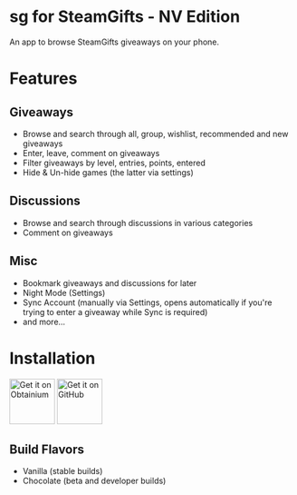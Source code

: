 # sg for SteamGifts - NV Edition

An app to browse SteamGifts giveaways on your phone.

# Features
## Giveaways
- Browse and search through all, group, wishlist, recommended and new giveaways
- Enter, leave, comment on giveaways
- Filter giveaways by level, entries, points, entered
- Hide & Un-hide games (the latter via settings)

## Discussions
- Browse and search through discussions in various categories
- Comment on giveaways

## Misc
- Bookmark giveaways and discussions for later
- Night Mode (Settings)
- Sync Account (manually via Settings, opens automatically if you're trying to enter a giveaway while Sync is required)
- and more...

# Installation
[<img src="https://github.com/ImranR98/Obtainium/blob/main/assets/graphics/badge_obtainium.png"
    alt="Get it on Obtainium"
    height="80">](http://apps.obtainium.imranr.dev/redirect.html?r=obtainium://add/https://github.com/PrOF-kk/SteamGifts)
[<img src="https://github.com/machiav3lli/oandbackupx/blob/034b226cea5c1b30eb4f6a6f313e4dadcbb0ece4/badge_github.png"
    alt="Get it on GitHub"
    height="80">](https://github.com/PrOF-kk/SteamGifts/releases/latest)
## Build Flavors
- Vanilla (stable builds)
- Chocolate (beta and developer builds)

